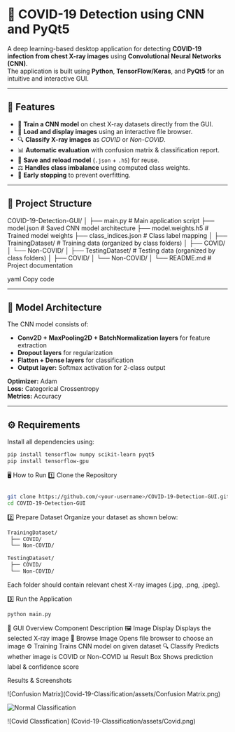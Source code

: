 # 🦠 COVID-19 Detection using CNN and PyQt5

A deep learning-based desktop application for detecting **COVID-19 infection from chest X-ray images** using **Convolutional Neural Networks (CNN)**.  
The application is built using **Python**, **TensorFlow/Keras**, and **PyQt5** for an intuitive and interactive GUI.

---

## 🚀 Features

- 🧠 **Train a CNN model** on chest X-ray datasets directly from the GUI.
- 📁 **Load and display images** using an interactive file browser.
- 🔍 **Classify X-ray images** as _COVID_ or _Non-COVID_.
- 📊 **Automatic evaluation** with confusion matrix & classification report.
- 💾 **Save and reload model** (`.json` + `.h5`) for reuse.
- ⚖️ **Handles class imbalance** using computed class weights.
- 🧩 **Early stopping** to prevent overfitting.

---

## 🧩 Project Structure

COVID-19-Detection-GUI/
│
├── main.py # Main application script
├── model.json # Saved CNN model architecture
├── model.weights.h5 # Trained model weights
├── class_indices.json # Class label mapping
│
├── TrainingDataset/ # Training data (organized by class folders)
│ ├── COVID/
│ └── Non-COVID/
│
├── TestingDataset/ # Testing data (organized by class folders)
│ ├── COVID/
│ └── Non-COVID/
│
└── README.md # Project documentation

yaml
Copy code

---

## 🧠 Model Architecture

The CNN model consists of:

- **Conv2D + MaxPooling2D + BatchNormalization layers** for feature extraction
- **Dropout layers** for regularization
- **Flatten + Dense layers** for classification
- **Output layer:** Softmax activation for 2-class output

**Optimizer:** Adam  
**Loss:** Categorical Crossentropy  
**Metrics:** Accuracy

---

## ⚙️ Requirements

Install all dependencies using:

```bash
pip install tensorflow numpy scikit-learn pyqt5
pip install tensorflow-gpu
```

🖥️ How to Run
1️⃣ Clone the Repository

```bash

git clone https://github.com/<your-username>/COVID-19-Detection-GUI.git
cd COVID-19-Detection-GUI
```

2️⃣ Prepare Dataset
Organize your dataset as shown below:

```bash
TrainingDataset/
 ├── COVID/
 └── Non-COVID/

TestingDataset/
 ├── COVID/
 └── Non-COVID/
```

Each folder should contain relevant chest X-ray images (.jpg, .png, .jpeg).

3️⃣ Run the Application

```bash
python main.py
```

🧭 GUI Overview
Component Description
🖼️ Image Display Displays the selected X-ray image
📂 Browse Image Opens file browser to choose an image
⚙️ Training Trains CNN model on given dataset
🔍 Classify Predicts whether image is COVID or Non-COVID
📊 Result Box Shows prediction label & confidence score

Results & Screenshots

![Confusion Matrix](Covid-19-Classification/assets/Confusion Matrix.png)

![Normal Classification](Covid-19-Classification/assets/Normal.png)

![Covid Classfication]
(Covid-19-Classification/assets/Covid.png)
